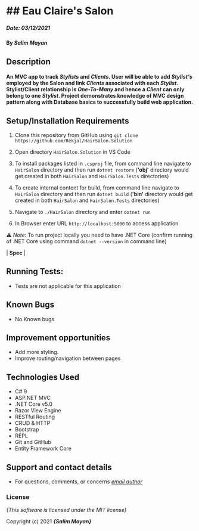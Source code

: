 # ## Eau Claire's Salon

##### Date: **03/12/2021**

#### By **_Salim Mayan_**

## Description

#### An MVC app to track _Stylists_ and _Clients_. User will be able to add _Stylist's_ employed by the Salon and link _Clients_ associated with each _Stylist_.  Stylist/Client relationship is _One-To-Many_ and hence a _Client_ can only belong to one _Stylist_. Project demonstrates knowledge of MVC design pattern along with Database basics to successfully build web application. 

## Setup/Installation Requirements

1. Clone this repository from GitHub using `git clone https://github.com/Rekjal/HairSalon.Solution`

2. Open directory `HairSalon.Solution` in VS Code

3. To install packages listed in `.csproj` file, from command line navigate to `HairSalon`  directory and then run  `dotnet restore` (**'obj'** directory would get created in both `HairSalon`  and  `HairSalon.Tests`  directories)

4. To create internal content for build, from command line navigate to `HairSalon`  directory and then run  `dotnet build` (**'bin'** directory would get created in both `HairSalon`  and  `HairSalon.Tests`  directories)

5. Navigate to `./HairSalon` directory and enter `dotnet run`

6. In Browser enter URL `http://localhost:5000` to access application

⚠️  *Note*: To run project locally you need to have .NET Core (confirm running of .NET Core using command `dotnet --version` in command line)



| **Spec** |
## Running Tests:

-  Tests are not applicable for this application

## Known Bugs

* No Known bugs

## Improvement opportunities

* Add more styling.
* Improve routing/navigation between pages

## Technologies Used

-   C# 9
-   ASP.NET MVC
-   .NET Core v5.0
-   Razor View Engine
-   RESTful Routing
-   CRUD & HTTP
-   Bootstrap
-   REPL
-   Git and GitHub
-   Entity Framework Core

## Support and contact details

* For questions, comments, or concerns *[email author](mailto:mailsalim@gmail.com?subject=[GitHub])*


### License

*{This software is licensed under the MIT license}*

Copyright (c) 2021 **_{Salim Mayan}_**